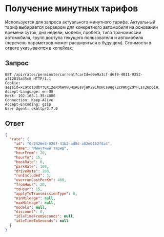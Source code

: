# Получение минутных тарифов

Используется для запроса актуального минутного тарифа. Актуальный тариф выбирается сервером для конкретного автомобиля на основании времени суток, дня недели, модели, пробега, типа трансмиссии автомобиля, групп доступа текущего пользователя и автомобиля (перечень параметров может расширяться в будущем). Стоимости в ответе указываются в копейках.

## Запрос

    GET /api/rates/perminute/current?carId=e9e9a3cf-d6f9-4011-9352-a712015a35c8 HTTP/1.1
    Cookie: sessid=xC9tq10dbYt0X1zeROheVFUHxA6aVjWM291hOHCaUHg72cPWUgZdYFLss26p6iH3
    Accept-Language: en-US
    Host: 192.168.1.35:4000
    Connection: Keep-Alive
    Accept-Encoding: gzip
    User-Agent: okhttp/2.7.0

## Ответ

```json
{
  "rate": {
    "id": "0d2426e5-020f-41b2-ad8d-a82e0152f8a4",
    "name": "Минутный тариф",
    "hourFrom": 20,
    "hourTo": 15,
    "bookRate": 0,
    "parkRate": 100,
    "driveRate": 200,
    "runIncluded": 3,
    "overrunCostPerKm": 400,
    "fromHour": 20,
    "toHour": 15,
    "applyToTransmissionType": 0,
    "minMileage": null,
    "maxMileage": null,
    "models": null,
    "discount": 0,
    "idleTimeFromSeconds": null,
    "idleTimeToSeconds": null
  }
}
```